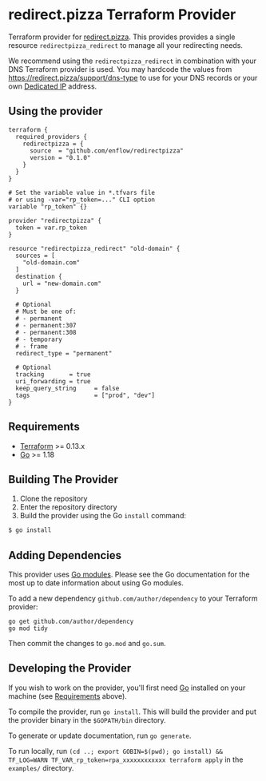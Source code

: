 # redirect.pizza Terraform Provider

Terraform provider for [redirect.pizza](https://redirect.pizza). This provides provides a single resource `redirectpizza_redirect` to manage all your redirecting needs.

We recommend using the `redirectpizza_redirect` in combination with your DNS Terraform provider is used. 
You may hardcode the values from https://redirect.pizza/support/dns-type to use for your DNS records or your own [Dedicated IP](https://redirect.pizza/support/dedicated-ip) address.

## Using the provider

```
terraform {
  required_providers {
    redirectpizza = {
      source  = "github.com/enflow/redirectpizza"
      version = "0.1.0"
    }
  }
}

# Set the variable value in *.tfvars file
# or using -var="rp_token=..." CLI option
variable "rp_token" {}

provider "redirectpizza" {
  token = var.rp_token
}

resource "redirectpizza_redirect" "old-domain" {
  sources = [
    "old-domain.com"
  ]
  destination {
    url = "new-domain.com"
  }

  # Optional
  # Must be one of:
  # - permanent
  # - permanent:307
  # - permanent:308
  # - temporary
  # - frame
  redirect_type = "permanent"

  # Optional
  tracking       = true
  uri_forwarding = true
  keep_query_string     = false
  tags                  = ["prod", "dev"]
}
```

## Requirements

-	[Terraform](https://www.terraform.io/downloads.html) >= 0.13.x
-	[Go](https://golang.org/doc/install) >= 1.18

## Building The Provider

1. Clone the repository
1. Enter the repository directory
1. Build the provider using the Go `install` command: 
```sh
$ go install
```

## Adding Dependencies

This provider uses [Go modules](https://github.com/golang/go/wiki/Modules).
Please see the Go documentation for the most up to date information about using Go modules.

To add a new dependency `github.com/author/dependency` to your Terraform provider:

```
go get github.com/author/dependency
go mod tidy
```

Then commit the changes to `go.mod` and `go.sum`.

## Developing the Provider

If you wish to work on the provider, you'll first need [Go](http://www.golang.org) installed on your machine (see [Requirements](#requirements) above).

To compile the provider, run `go install`. This will build the provider and put the provider binary in the `$GOPATH/bin` directory.

To generate or update documentation, run `go generate`.

To run locally, run `(cd ..; export GOBIN=$(pwd); go install) && TF_LOG=WARN TF_VAR_rp_token=rpa_xxxxxxxxxxxx terraform apply` in the `examples/` directory.